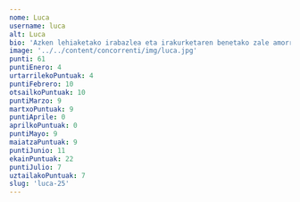```yaml
---
nome: Luca
username: luca
alt: Luca
bio: 'Azken lehiaketako irabazlea eta irakurketaren benetako zale amorratua, Luca beti dabil liburuen artean murgilduta, istorio berriak eta ezagutzak deskubritzen. Irakurtzea abentura gisa hartzen du, eta bere jakin-minak generoz genero eramaten du. 14 urterekin dagoeneko irakurtzeko erronkak gustuko ditu, eta aurten ere tituluari eusteko prest dago! 📚🏆🚀'
image: '../../content/concorrenti/img/luca.jpg'
punti: 61
puntiEnero: 4
urtarrilekoPuntuak: 4
puntiFebrero: 10
otsailkoPuntuak: 10
puntiMarzo: 9
martxoPuntuak: 9
puntiAprile: 0
aprilkoPuntuak: 0
puntiMayo: 9
maiatzaPuntuak: 9
puntiJunio: 11
ekainPuntuak: 22
puntiJulio: 7
uztailakoPuntuak: 7
slug: 'luca-25'
---
```

